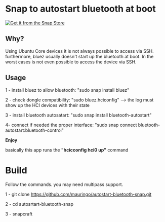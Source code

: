 # Snap to autostart bluetooth at boot

[![Get it from the Snap Store](https://snapcraft.io/static/images/badges/en/snap-store-black.svg)](https://snapcraft.io/bluetooth-autostart)

## Why?
Using Ubuntu Core devices it is not always possible to access via SSH. furthermore, bluez usually doesn't start up the bluetooth at boot. In the worst cases is not even possible to access the device via SSH.

## Usage
1 - install bluez to allow bluetooth:
        "sudo snap install bluez" 
        
2 - check dongle compatibility:
     "sudo bluez.hciconfig"   --> the log must show up the HCI devices with their state
     
3 - install bluetooth autosatart:
 "sudo snap install bluetooth-autostart"
 
4- connect if needed the proper interface:
 "sudo snap connect bluetooth-autostart:bluetooth-control" 
 
**Enjoy**

basically this app runs the **"hcicconfig hci0 up"** command


# Build

Follow the commands. you may need multipass support.


1 - git clone https://github.com/mauringo/autostart-bluetooth-snap.git


2 - cd autosrtart-bluetooth-snap


3 - snapcraft

